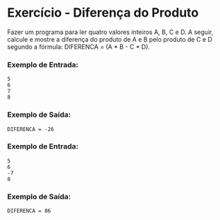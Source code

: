 # Exercício - Diferença do Produto

Fazer um programa para ler quatro valores inteiros A, B, C e D. A seguir, calcule e mostre a diferença do produto de A e B pelo produto de C e D segundo a fórmula: DIFERENCA = (A * B - C * D).

### Exemplo de Entrada:

```
5
6
7
8
```

### Exemplo de Saída:

```
DIFERENCA = -26
```

### Exemplo de Entrada:

```
5
6
-7
8
```

### Exemplo de Saída:

```
DIFERENCA = 86
```
